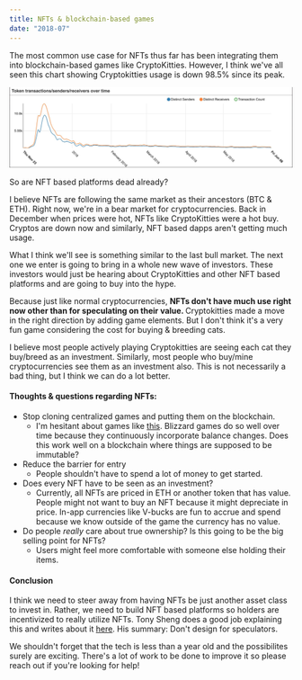 ```yaml
---
title: NFTs & blockchain-based games
date: "2018-07"
---
```


The most common use case for NFTs thus far has been integrating them into blockchain-based games like CryptoKitties. However, I think we've all seen this chart showing Cryptokitties usage is down 98.5% since its peak.

![CK usage](ck-usage.png "usage")

So are NFT based platforms dead already?

I believe NFTs are following the same market as their ancestors (BTC & ETH). Right now, we're in a bear market for cryptocurrencies. Back in December when prices were hot, NFTs like CryptoKitties were a hot buy. Cryptos are down now and similarly, NFT based dapps aren't getting much usage. 

What I think we'll see is something similar to the last bull market. The next one we enter is going to bring in a whole new wave of investors. These investors would just be hearing about CryptoKitties and other NFT based platforms and are going to buy into the hype.

Because just like normal cryptocurrencies, <b> NFTs don't have much use right now other than for speculating on their value. </b> Cryptokitties made a move in the right direction by adding game elements. But I don't think it's a very fun game considering the cost for buying & breeding cats.

I believe most people actively playing Cryptokitties are seeing each cat they buy/breed as an investment. Similarly, most people who buy/mine cryptocurrencies see them as an investment also. This is not necessarily a bad thing, but I think we can do a lot better.


#### Thoughts & questions regarding NFTs:

* Stop cloning centralized games and putting them on the blockchain.
    * I'm hesitant about games like <a href="http://godsunchained.com/" target="_blank">this</a>. Blizzard games do so well over time because they continuously incorporate balance changes. Does this work well on a blockchain where things are supposed to be immutable?
* Reduce the barrier for entry
    * People shouldn't have to spend a lot of money to get started.
* Does every NFT have to be seen as an investment?
    * Currently, all NFTs are priced in ETH or another token that has value. People might not want to buy an NFT because it might depreciate in price. In-app currencies like V-bucks are fun to accrue and spend because we know outside of the game the currency has no value.
* Do people _really_ care about true ownership? Is this going to be the big selling point for NFTs?
    * Users might feel more comfortable with someone else holding their items.


#### Conclusion

I think we need to steer away from having NFTs be just another asset class to invest in. Rather, we need to build NFT based platforms so holders are incentivized to really utilize NFTs. Tony Sheng does a good job explaining this and writes about it [here](https://www.tonysheng.com/dont-design-speculators). His summary: Don't design for speculators.


We shouldn't forget that the tech is less than a year old and the possibilites surely are exciting. There's a lot of work to be done to improve it so please reach out if you're looking for help! 